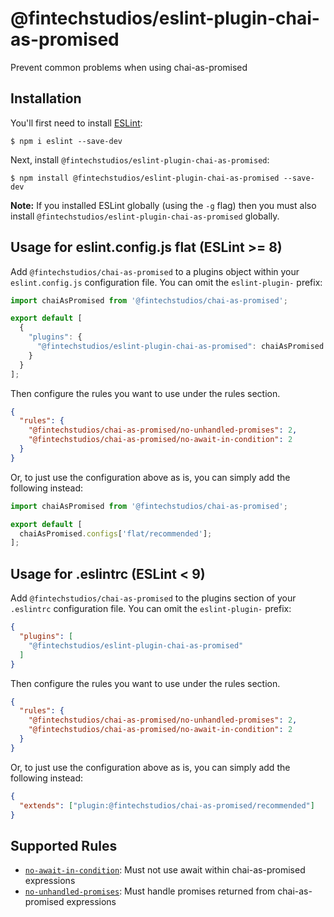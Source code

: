 # @fintechstudios/eslint-plugin-chai-as-promised

Prevent common problems when using chai-as-promised

## Installation

You'll first need to install [ESLint](http://eslint.org):

```
$ npm i eslint --save-dev
```

Next, install `@fintechstudios/eslint-plugin-chai-as-promised`:

```
$ npm install @fintechstudios/eslint-plugin-chai-as-promised --save-dev
```

**Note:** If you installed ESLint globally (using the `-g` flag) then you must also install `@fintechstudios/eslint-plugin-chai-as-promised` globally.

## Usage for eslint.config.js flat (ESLint >= 8)

Add `@fintechstudios/chai-as-promised` to a plugins object within your `eslint.config.js` configuration file. You can omit the `eslint-plugin-` prefix:

```js
import chaiAsPromised from '@fintechstudios/chai-as-promised';

export default [
  {
    "plugins": {
      "@fintechstudios/eslint-plugin-chai-as-promised": chaiAsPromised
    }
  }
];
```


Then configure the rules you want to use under the rules section.

```json
{
  "rules": {
    "@fintechstudios/chai-as-promised/no-unhandled-promises": 2,
    "@fintechstudios/chai-as-promised/no-await-in-condition": 2
  }
}
```

Or, to just use the configuration above as is, you can simply add the
following instead:

```js
import chaiAsPromised from '@fintechstudios/chai-as-promised';

export default [
  chaiAsPromised.configs['flat/recommended'];
];
```


## Usage for .eslintrc (ESLint < 9)

Add `@fintechstudios/chai-as-promised` to the plugins section of your `.eslintrc` configuration file. You can omit the `eslint-plugin-` prefix:

```json
{
  "plugins": [
    "@fintechstudios/eslint-plugin-chai-as-promised"
  ]
}
```


Then configure the rules you want to use under the rules section.

```json
{
  "rules": {
    "@fintechstudios/chai-as-promised/no-unhandled-promises": 2,
    "@fintechstudios/chai-as-promised/no-await-in-condition": 2
  }
}
```

Or, to just use the configuration above as is, you can simply add the
following instead:

```json
{
  "extends": ["plugin:@fintechstudios/chai-as-promised/recommended"]
}
```

## Supported Rules

* [`no-await-in-condition`](./docs/rules/no-await-in-condition.md): Must not use
  await within chai-as-promised expressions
* [`no-unhandled-promises`](./docs/rules/no-unhandled-promises.md): Must handle
  promises returned from chai-as-promised expressions
